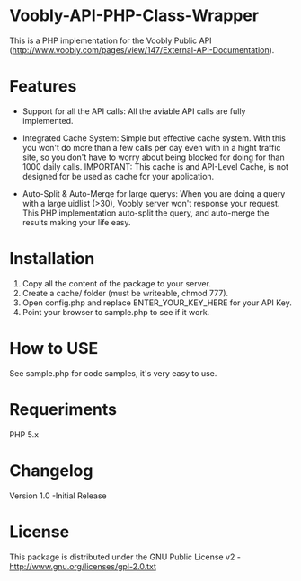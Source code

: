 
Voobly-API-PHP-Class-Wrapper
============================

This is a PHP implementation for the Voobly Public API (http://www.voobly.com/pages/view/147/External-API-Documentation). 

Features
========

- Support for all the API calls: All the aviable API calls are fully implemented.

- Integrated Cache System: Simple but effective cache system. With this you won't do more than a few calls per day even with in a hight traffic site, so you don't have to worry about being blocked for doing for than 1000 daily calls.
IMPORTANT: This cache is and API-Level Cache, is not designed for be used as cache for your application.

- Auto-Split & Auto-Merge for large querys: When you are doing a query with a large uidlist (>30), Voobly server won't response your request. This PHP implementation auto-split the query, and auto-merge the results making your life easy.

Installation
============

1. Copy all the content of the package to your server.
2. Create a cache/ folder (must be writeable, chmod 777).
3. Open config.php and replace ENTER_YOUR_KEY_HERE for your API Key.
4. Point your browser to sample.php to see if it work.

How to USE
==========

See sample.php for code samples, it's very easy to use.

Requeriments
============

PHP 5.x

Changelog
=========

Version 1.0 
-Initial Release

License
=======

This package is distributed under the GNU Public License v2 - http://www.gnu.org/licenses/gpl-2.0.txt
